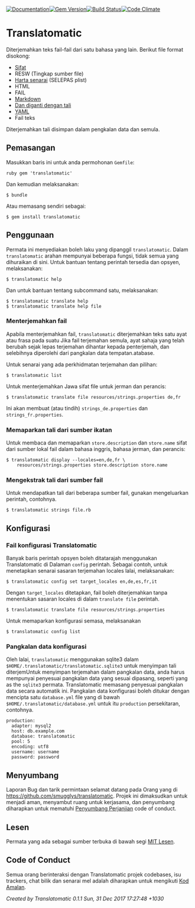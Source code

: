 [![Documentation](http://img.shields.io/badge/yard-docs-blue.svg)](http://www.rubydoc.info/gems/translatomatic)[![Gem Version](https://badge.fury.io/rb/translatomatic.svg)](https://badge.fury.io/rb/translatomatic)[![Build Status](https://travis-ci.org/smugglys/translatomatic.svg?branch=master)](https://travis-ci.org/smugglys/translatomatic)[![Code Climate](https://codeclimate.com/github/smugglys/translatomatic.svg)](https://codeclimate.com/github/smugglys/translatomatic)

# Translatomatic

Diterjemahkan teks fail-fail dari satu bahasa yang lain. Berikut file format disokong:

- [Sifat](https://en.wikipedia.org/wiki/.properties)
- RESW (Tingkap sumber file)
- [Harta senarai](https://en.wikipedia.org/wiki/Property_list) (SELEPAS plist)
- HTML
- FAIL
- [Markdown](https://en.wikipedia.org/wiki/Markdown)
- [Dan diganti dengan tali](https://developer.apple.com/library/content/documentation/Cocoa/Conceptual/LoadingResources/Strings/Strings.html)
- [YAML](http://yaml.org/)
- Fail teks

Diterjemahkan tali disimpan dalam pengkalan data dan semula.

## Pemasangan

Masukkan baris ini untuk anda permohonan `Gemfile`:

`ruby
gem 'translatomatic'
`

Dan kemudian melaksanakan:

    $ bundle

Atau memasang sendiri sebagai:

    $ gem install translatomatic

## Penggunaan

Permata ini menyediakan boleh laku yang dipanggil `translatomatic`. Dalam `translatomatic` arahan mempunyai beberapa fungsi, tidak semua yang dihuraikan di sini. Untuk bantuan tentang perintah tersedia dan opsyen, melaksanakan:

    $ translatomatic help

Dan untuk bantuan tentang subcommand satu, melaksanakan:

    $ translatomatic translate help
    $ translatomatic translate help file

### Menterjemahkan fail

Apabila menterjemahkan fail, `translatomatic` diterjemahkan teks satu ayat atau frasa pada suatu Jika fail terjemahan semula, ayat sahaja yang telah berubah sejak lepas terjemahan dihantar kepada penterjemah, dan selebihnya diperolehi dari pangkalan data tempatan.atabase.

Untuk senarai yang ada perkhidmatan terjemahan dan pilihan:

    $ translatomatic list

Untuk menterjemahkan Jawa sifat file untuk jerman dan perancis:

    $ translatomatic translate file resources/strings.properties de,fr

Ini akan membuat (atau tindih) `strings_de.properties` dan `strings_fr.properties`.

### Memaparkan tali dari sumber ikatan

Untuk membaca dan memaparkan `store.description` dan `store.name` sifat dari sumber lokal fail dalam bahasa inggris, bahasa jerman, dan perancis:

    $ translatomatic display --locales=en,de,fr \
        resources/strings.properties store.description store.name

### Mengekstrak tali dari sumber fail

Untuk mendapatkan tali dari beberapa sumber fail, gunakan mengeluarkan perintah, contohnya.

    $ translatomatic strings file.rb

## Konfigurasi

### Fail konfigurasi Translatomatic

Banyak baris perintah opsyen boleh ditatarajah menggunakan Translatomatic di Dalaman `config` perintah. Sebagai contoh, untuk menetapkan senarai sasaran terjemahan locales lalai, melaksanakan:

    $ translatomatic config set target_locales en,de,es,fr,it

Dengan `target_locales` ditetapkan, fail boleh diterjemahkan tanpa menentukan sasaran locales di dalam `translate file` perintah.

    $ translatomatic translate file resources/strings.properties

Untuk memaparkan konfigurasi semasa, melaksanakan

    $ translatomatic config list

### Pangkalan data konfigurasi

Oleh lalai, `translatomatic` menggunakan sqlite3 dalam `$HOME/.translatomatic/translatomatic.sqlite3` untuk menyimpan tali diterjemUntuk menyimpan terjemahan dalam pangkalan data, anda harus mempunyai penyesuai pangkalan data yang sesuai dipasang, seperti yang as the `sqlite3` permata. Translatomatic memasang penyesuai pangkalan data secara automatik ini. Pangkalan data konfigurasi boleh ditukar dengan mencipta satu `database.yml` file yang di bawah `$HOME/.translatomatic/database.yml` untuk itu `production` persekitaran, contohnya.

    production:
      adapter: mysql2
      host: db.example.com
      database: translatomatic
      pool: 5
      encoding: utf8
      username: username
      password: password

## Menyumbang

Laporan Bug dan tarik permintaan selamat datang pada Orang yang di https://github.com/smugglys/translatomatic. Projek ini dimaksudkan untuk menjadi aman, menyambut ruang untuk kerjasama, dan penyumbang diharapkan untuk mematuhi [Penyumbang Perjanjian](http://contributor-covenant.org) code of conduct.

## Lesen

Permata yang ada sebagai sumber terbuka di bawah segi [MIT Lesen](https://opensource.org/licenses/MIT).

## Code of Conduct

Semua orang berinteraksi dengan Translatomatic projek codebases, isu trackers, chat bilik dan senarai mel adalah diharapkan untuk mengikuti [Kod Amalan](https://github.com/smugglys/translatomatic/blob/master/CODE_OF_CONDUCT.md).

_Created by Translatomatic 0.1.1 Sun, 31 Dec 2017 17:27:48 +1030_
